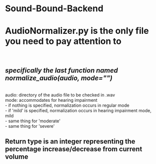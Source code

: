 # Sound-Bound-Backend
<h1>AudioNormalizer.py is the only file you need to pay attention to</h1>
<br>
<h2><i>specifically the last function named normalize_audio(audio, mode="")</i></h2>
<br>
audio: directory of the audio file to be checked in .wav
<br>
mode: accommodates for hearing impairment<br>
  - if nothing is specified, normalization occurs in regular mode<br>
  - if 'mild' is specified, normalization occurs in hearing impairment mode, mild<br>
  - same thing for 'moderate'<br>
  - same thing for 'severe'<br>
<h2>Return type is an integer representing the percentage increase/decrease from current volume</h2>
